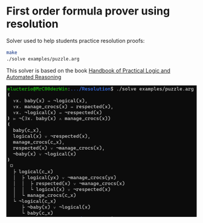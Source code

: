 # First order formula prover using resolution

Solver used to help students practice resolution proofs:
```bash
make
./solve examples/puzzle.arg
```

This solver is based on the book [Handbook of Practical Logic and Automated Reasoning](https://www.cambridge.org/core/books/handbook-of-practical-logic-and-automated-reasoning/EB6396296813CB562987E8C37AC4520D)

![screen](screen.png)